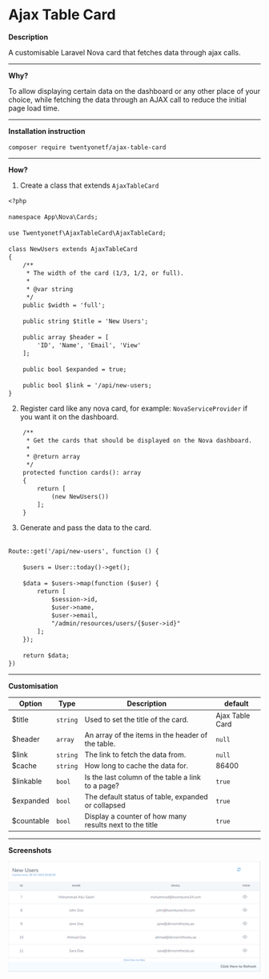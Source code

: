 # Ajax Table Card

**Description**

A customisable Laravel Nova card that fetches data through ajax calls.

***

**Why?**

To allow displaying certain data on the dashboard or any other place of your choice, while fetching
the data through an AJAX call to reduce the initial page load time.

***

**Installation instruction**

``composer require twentyonetf/ajax-table-card``

***

**How?**

1. Create a class that extends ```AjaxTableCard```

```
<?php

namespace App\Nova\Cards;

use Twentyonetf\AjaxTableCard\AjaxTableCard;

class NewUsers extends AjaxTableCard
{
    /**
     * The width of the card (1/3, 1/2, or full).
     *
     * @var string
     */
    public $width = 'full';

    public string $title = 'New Users';

    public array $header = [
        'ID', 'Name', 'Email', 'View'
    ];

    public bool $expanded = true;

    public bool $link = '/api/new-users;
}

```

2. Register card like any nova card, for example:  ```NovaServiceProvider``` if you want it on the dashboard.

```
    /**
     * Get the cards that should be displayed on the Nova dashboard.
     *
     * @return array
     */
    protected function cards(): array
    {
        return [
            (new NewUsers())
        ];
    }
```

3. Generate and pass the data to the card.

```

Route::get('/api/new-users', function () {

    $users = User::today()->get();
    
    $data = $users->map(function ($user) {
        return [
            $session->id,
            $user->name,
            $user->email,
            "/admin/resources/users/{$user->id}"
        ];
    });

    return $data;
})

```

***

**Customisation**

| Option     | Type       | Description                                             | default         |
|------------|------------|---------------------------------------------------------|-----------------|
| $title     | ``string`` | Used to set the title of the card.                      | Ajax Table Card |
 | $header    | ``array``  | An array of the items in the header of the table.       | ``null``        |
 | $link      | ``string`` | The link to fetch the data from.                        | ``null``        |
 | $cache     | ``string`` | How long to cache the data for.                         | 86400           |
 | $linkable  | ``bool``   | Is the last column of the table a link to a page?       | ``true``        |
 | $expanded  | ``bool``   | The default status of table, expanded or collapsed      | ``true``        |
 | $countable | ``bool``   | Display a counter of how many results next to the title | ``true``        |

***

**Screenshots**

![](dist/images/screenshot-1.png)
